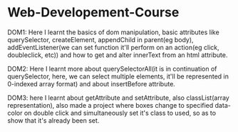 # Web-Developement-Course
DOM1:
Here I learnt the basics of dom manipulation, basic attributes like querySelector, createElement, appendChild in parent(eg body), addEventListener(we can set function it'll perform on an action(eg click, doubleclick, etc)) and how to get and alter innerText from an html attribute.

DOM2:
Here I learnt more about querySelectorAll(it is in continuation of querySelector, here, we can select multiple elements, it'll be represented in 0-indexed array format) and about insertBefore attribute.

DOM3:
here I learnt about getAttribute and setAttribute, also classList(array representation), also made a project where boxes change to specified data-color on double click and simultaneously set it's class to used, so as to show that it's already been set.

